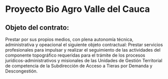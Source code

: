 # Proyecto Bio Agro Valle del Cauca

## Objeto del contrato:

Prestar por sus propios medios, con plena autonomía técnica, administrativa y opeacional el siguiente objeto contractual:
Prestar servicios profesionales para impulsar y realizar el seguimiento de las actividades del componente topográfico 
requeridas para el trámite de los procesos jurídicos-administrativos y misionales de las Unidades de Gestión Territorial de 
competencia de la Subdirección de Acceso a Tieras por Demanda y Descongestión.